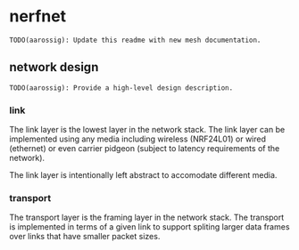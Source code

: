# nerfnet

```
TODO(aarossig): Update this readme with new mesh documentation.
```

## network design

```
TODO(aarossig): Provide a high-level design description.
```

### link 

The link layer is the lowest layer in the network stack. The link layer can be
implemented using any media including wireless (NRF24L01) or wired (ethernet)
or even carrier pidgeon (subject to latency requirements of the network).

The link layer is intentionally left abstract to accomodate different media.

### transport

The transport layer is the framing layer in the network stack. The transport is
implemented in terms of a given link to support spliting larger data frames over
links that have smaller packet sizes.
